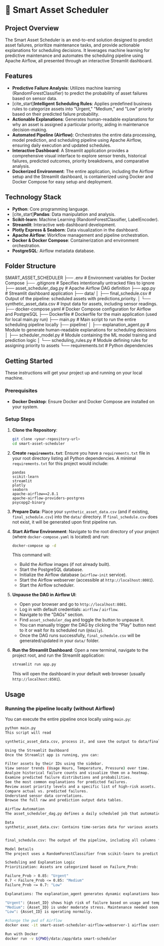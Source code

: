 # 🔧 Smart Asset Scheduler

## Project Overview

The Smart Asset Scheduler is an end-to-end solution designed to predict asset failures, prioritize maintenance tasks, and provide actionable explanations for scheduling decisions. It leverages machine learning for predictive maintenance and automates the scheduling pipeline using Apache Airflow, all presented through an interactive Streamlit dashboard.

## Features

* **Predictive Failure Analysis**: Utilizes machine learning (RandomForestClassifier) to predict the probability of asset failures based on sensor data.
* [cite_start]**Intelligent Scheduling Rules**: Applies predefined business rules to categorize assets into "Urgent," "Medium," and "Low" priority based on their predicted failure probability.
* **Actionable Explanations**: Generates human-readable explanations for why an asset is assigned a particular priority, aiding in maintenance decision-making.
* **Automated Pipeline (Airflow)**: Orchestrates the entire data processing, model prediction, and scheduling pipeline using Apache Airflow, ensuring daily execution and updated schedules.
* **Interactive Dashboard**: A Streamlit application provides a comprehensive visual interface to explore sensor trends, historical failures, predicted outcomes, priority breakdowns, and comparative analysis.
* **Dockerized Environment**: The entire application, including the Airflow setup and the Streamlit dashboard, is containerized using Docker and Docker Compose for easy setup and deployment.

## Technology Stack

* **Python**: Core programming language.
* [cite_start]**Pandas**: Data manipulation and analysis.
* **Scikit-learn**: Machine Learning (RandomForestClassifier, LabelEncoder).
* **Streamlit**: Interactive web dashboard development.
* **Plotly Express & Seaborn**: Data visualization in the dashboard.
* **Apache Airflow**: Workflow management and pipeline orchestration.
* **Docker & Docker Compose**: Containerization and environment orchestration.
* **PostgreSQL**: Airflow metadata database.

## Folder Structure

SMART_ASSET_SCHEDULER
├── .env                           # Environment variables for Docker Compose 
├── .gitignore                     # Specifies intentionally untracked files to ignore 
├── asset_scheduler_dag.py         # Apache Airflow DAG definition
├── app.py                         # Streamlit dashboard application
├── data/
│   ├── final_schedule.csv         # Output of the pipeline: scheduled assets with predictions,priority.
│   └── synthetic_asset_data.csv   # Input data for assets, including sensor readings.
├── docker-compose.yaml            # Docker Compose configuration for Airflow and PostgreSQL
├── Dockerfile                     # Dockerfile for the main application (used for local main.py run)
├── main.py                        # Main script to run the entire scheduling pipeline locally 
├── pipeline/
│   ├── explanation_agent.py       # Module to generate human-readable explanations for scheduling decisions
│   ├── scheduler_model.py         # Module containing the ML model training and prediction logic
│   └── scheduling_rules.py        # Module defining rules for assigning priority to assets 
└── requirements.txt               # Python dependencies


## Getting Started

These instructions will get your project up and running on your local machine.

### Prerequisites

* **Docker Desktop**: Ensure Docker and Docker Compose are installed on your system.

### Setup Steps

1.  **Clone the Repository**:
    ```bash
    git clone <your-repository-url>
    cd smart-asset-scheduler
    ```

2.  **Create `requirements.txt`**:
    Ensure you have a `requirements.txt` file in your root directory listing all Python dependencies. A minimal `requirements.txt` for this project would include:
    ```
    pandas
    scikit-learn
    streamlit
    plotly
    seaborn
    apache-airflow==2.8.1
    apache-airflow-providers-postgres
    psycopg2-binary
    ```

3.  **Prepare Data**:
    Place your `synthetic_asset_data.csv` (and if existing, `final_schedule.csv`) into the `data/` directory. If `final_schedule.csv` does not exist, it will be generated upon first pipeline run.

4.  **Start Airflow Environment**:
    Navigate to the root directory of your project (where `docker-compose.yaml` is located) and run:
    ```bash
    docker-compose up -d
    ```
    This command will:
    * Build the Airflow images (if not already built).
    * Start the PostgreSQL database.
    * Initialize the Airflow database (`airflow-init` service).
    * Start the Airflow webserver (accessible at `http://localhost:8081`).
    * Start the Airflow scheduler.

5.  **Unpause the DAG in Airflow UI**:
    * Open your browser and go to `http://localhost:8081`.
    * Log in with default credentials: `airflow` / `airflow`.
    * Navigate to the "DAGs" section.
    * Find `asset_scheduler_dag` and toggle the button to unpause it.
    * You can manually trigger the DAG by clicking the "Play" button next to it or wait for its scheduled run (`@daily`).
    * Once the DAG runs successfully, `final_schedule.csv` will be generated/updated in your `data/` folder.

6.  **Run the Streamlit Dashboard**:
    Open a new terminal, navigate to the project root, and run the Streamlit application:
    ```bash
    streamlit run app.py
    ```
    This will open the dashboard in your default web browser (usually `http://localhost:8501`).

## Usage

### Running the pipeline locally (without Airflow)

You can execute the entire pipeline once locally using `main.py`:
```bash
python main.py
This script will read 

synthetic_asset_data.csv, process it, and save the output to data/final_schedule.csv.

Using the Streamlit Dashboard
Once the Streamlit app is running, you can:

Filter assets by their IDs using the sidebar.
View sensor trends (Usage Hours, Temperature, Pressure) over time.
Analyze historical failure counts and visualize them on a heatmap.
Examine predicted failure distributions and probabilities.
See the most common explanations for predicted failures.
Review asset priority levels and a specific list of high-risk assets.
Compare actual vs. predicted failures.
Understand sensor data correlations.
Browse the full raw and prediction output data tables.

Airflow Automation
The asset_scheduler_dag.py defines a daily scheduled job that automatically runs the predictive maintenance pipeline. This ensures that your final_schedule.csv is always up-to-date with the latest predictions and priorities, reflecting the synthetic_asset_data.csv content.

Data
synthetic_asset_data.csv: Contains time-series data for various assets, including unique Asset_ID, Date, Usage_Hours, Temperature, Pressure, and a Failure flag (1 for failure, 0 for no failure).


final_schedule.csv: The output of the pipeline, including all columns from the input data, plus Failure_Prob (predicted probability of failure), Predicted_Failure (boolean indicating predicted failure), Priority (Urgent, Medium, Low), and Explanation.

Model Details
The project uses a RandomForestClassifier from scikit-learn to predict asset failures. It is trained on Asset_ID_Code (derived from Asset_ID using Label Encoding), Usage_Hours, Temperature, and Pressure.

Scheduling and Explanation Logic
Prioritization: Assets are categorized based on Failure_Prob:

Failure_Prob > 0.85: "Urgent"
0.7 < Failure_Prob <= 0.85: "Medium"
Failure_Prob <= 0.7: "Low"

Explanations: The explanation_agent generates dynamic explanations based on the assigned Priority:

"Urgent": {Asset_ID} shows high risk of failure based on usage and temp. Immediate maintenance required.
"Medium": {Asset_ID} is under moderate stress. Maintenance needed soon.
"Low": {Asset_ID} is operating normally.

#change the pwd of Airflow
docker exec -it smart-asset-scheduler-airflow-webserver-1 airflow users create --username airflow --firstname Gaurav --lastname Kumar --role Admin --email gaurav@example.com --password airflow

Run with Docker
docker run -v ${PWD}/data:/app/data smart-scheduler 